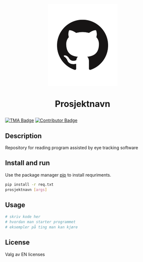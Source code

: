 <p align="center">
  
  <img src="img/temp_logo.png">
  
</p>

<h1 align="center">

  Prosjektnavn

</h1>

[![TMA Badge](https://img.shields.io/badge/TMA4851-Data%26Mind-blue?style=for-the-badge)](https://www.ntnu.no/eit/tma4851)
[![Contributor Badge](https://img.shields.io/badge/Contributors-6-blue?style=for-the-badge)](https://github.com/simeeid/TMA4851_Group2_2024/graphs/contributors)  


## Description 
Repository for reading program assisted by eye tracking software

## Install and run

Use the package manager [pip](https://pip.pypa.io/en/stable/) to install requriments.

```bash
pip install -r req.txt
prosjektnavn [args]
```

## Usage

```python
# skriv kode her
# hvordan man starter programmet
# eksempler på ting man kan kjøre
```

## License
Valg av EN licenses  